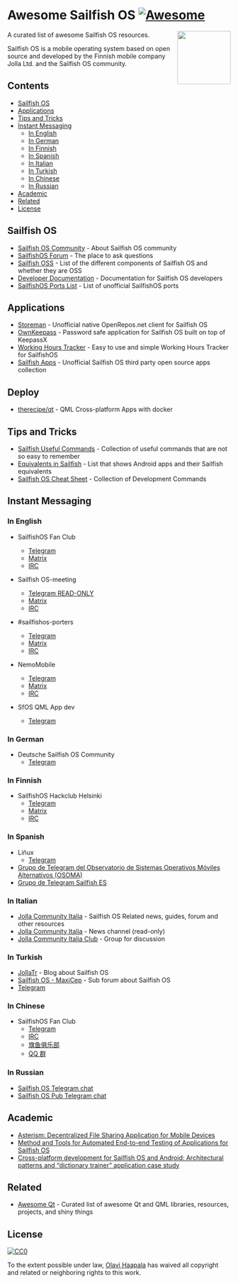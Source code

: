 # Awesome Sailfish OS [![Awesome](https://awesome.re/badge.svg)](https://awesome.re)

[<img src="sfos_fans.jpg" align="right" width="120">](https://sailfishos.org/community/)

A curated list of awesome Sailfish OS resources.

Sailfish OS is a mobile operating system based on open source and developed by the Finnish mobile company Jolla Ltd. and the Sailfish OS community.

## Contents

<!-- START doctoc generated TOC please keep comment here to allow auto update -->

<!-- DON'T EDIT THIS SECTION, INSTEAD RE-RUN doctoc TO UPDATE -->

<!-- DON'T EDIT THIS SECTION, INSTEAD RE-RUN doctoc TO UPDATE -->

* [Sailfish OS](#sailfish-os)
* [Applications](#applications)
* [Tips and Tricks](#tips-and-tricks)
* [Instant Messaging](#instant-messaging)
  * [In English](#in-english)
  * [In German](#in-german)
  * [In Finnish](#in-finnish)
  * [In Spanish](#in-spanish)
  * [In Italian](#in-italian)
  * [In Turkish](#in-turkish)
  * [In Chinese](#in-chinese)
  * [In Russian](#in-russian)
* [Academic](#academic)
* [Related](#related)
* [License](#license)

<!-- END doctoc generated TOC please keep comment here to allow auto update -->

## Sailfish OS

* [Sailfish OS Community](https://sailfishos.org/community/) - About Sailfish OS
  community
* [SailfishOS Forum](https://forum.sailfishos.org) - The place to ask
  questions
* [Sailfish OSS](https://wiki.merproject.org/wiki/SailfishOSS) - List of the
  different components of Sailfish OS and whether they are OSS
* [Developer Documentation](https://sailfishos.org/wiki/SailfishOS) -
  Documentation for Sailfish OS developers
* [SailfishOS Ports List](https://wiki.merproject.org/wiki/Adaptations/libhybris) -
  List of unofficial SailfishOS ports

## Applications

* [Storeman](https://github.com/mentaljam/harbour-storeman) - Unofficial native
  OpenRepos.net client for Sailfish OS
* [OwnKeepass](https://github.com/jobe-m/ownkeepass) - Password safe
  application for Sailfish OS built on top of KeepassX
* [Working Hours Tracker](https://wht.olpe.fi/) - Easy to use and simple
  Working Hours Tracker for SailfishOS
* [Sailfish Apps](https://github.com/sailfishapps) - Unofficial Sailfish OS third party open source apps collection

## Deploy
* [therecipe/qt](https://github.com/therecipe/qt) - QML Cross-platform Apps with docker

## Tips and Tricks

* [Sailfish Useful Commands](https://github.com/olpeh/sailfish-useful-commands) -
  Collection of useful commands that are not so easy to remember
* [Equivalents in Sailfish](https://github.com/maidis/equivalentsinsailfish) - List that shows Android apps and their Sailfish equivalents
* [Sailfish OS Cheat Sheet](https://sailfishos.org/wiki/Sailfish_OS_Cheat_Sheet) - Collection of Development Commands

## Instant Messaging

### In English

* SailfishOS Fan Club
  * [Telegram](https://t.me/joinchat/gkQEMR5cOh1iMTA8)
  * [Matrix](https://riot.im/app/#/room/#jfc:matrix.org)
  * [IRC](https://kiwiirc.com/client/irc.freenode.net:+6697/#jollafanclub)
* Sailfish OS-meeting

  * [Telegram READ-ONLY](https://t.me/joinchat/AAAAAFcbasJX67Fu-aGxxQ)
  * [Matrix](https://riot.im/app/#/room/#freenode_#mer-meeting)
  * [IRC](https://kiwiirc.com/client/irc.freenode.net:+6697/#Mer-meeting)

* #sailfishos-porters
  * [Telegram](https://t.me/sailfishos_porters)
  * [Matrix](https://riot.im/app/#/room/#freenode_#sailfishos-porters:matrix.org)
  * [IRC](https://kiwiirc.com/client/irc.freenode.net:+6697/#sailfishos-porters)
* NemoMobile
  * [Telegram](https://t.me/NemoMobile)
  * [Matrix](https://riot.im/app/#/room/#freenode_#nemomobile:matrix.org)
  * [IRC](https://kiwiirc.com/client/irc.freenode.net:+6697/#NemoMobile)
* SfOS QML App dev
  * [Telegram](https://t.me/joinchat/Az9rWwlOc_JbRyYH7hxG7Q)

### In German

* Deutsche Sailfish OS Community
  * [Telegram](https://t.me/joinchat/CCMYXQnxqdpVWVooiTdWTQ)

### In Finnish

* SailfishOS Hackclub Helsinki
  * [Telegram](https://telegram.me/joinchat/AWx9iQi71psKR-isKktNTQ)
  * [Matrix](https://riot.im/app/#/room/#sailfishos-hackclub-helsinki:disroot.org)
  * [IRC](https://kiwiirc.com/client/irc.freenode.net:+6697/#sailfish-hackclub-hki)

### In Spanish

* Liñux
  * [Telegram](https://t.me/joinchat/AYOjv0Bp2yQI9r2vW29mPQ)
* [Grupo de Telegram del Observatorio de Sistemas Operativos Móviles Alternativos (OSOMA)](https://t.me/osomamx)
* [Grupo de Telegram Sailfish ES](https://t.me/sailfish_es)

### In Italian

* [Jolla Community Italia](https://jollacommunity.it) - Sailfish OS Related news, guides, forum and other resources
* [Jolla Community Italia](https://t.me/jollait) - News channel (read-only)
* [Jolla Community Italia Club](https://t.me/jollaitclub) - Group for discussion

### In Turkish

* [JollaTr](https://jollatr.blogspot.com.tr/) - Blog about Sailfish OS
* [Sailfish OS - MaxiCep](https://www.maxicep.com/forum/kategori/sailfish-os.765/) - Sub forum about Sailfish OS
* [Telegram](https://t.me/sailfishostr)

### In Chinese

* SailfishOS Fan Club
  * [Telegram](https://t.me/jollacn)
  * [IRC](https://kiwiirc.com/client/irc.freenode.net:+6697/#jolla-cn)
  * [旗鱼俱乐部](https://sailfishos.club)
  * [QQ 群](https://jq.qq.com/?_wv=1027&k=5Ci7vyS)

### In Russian

* [Sailfish OS Telegram chat](https://t.me/sailfishos)
* [Sailfish OS Pub Telegram chat](https://t.me/sailfishos_pub)

## Academic
* [Asterism: Decentralized File Sharing Application for Mobile Devices](https://www.researchgate.net/publication/330758943_Asterism_Decentralized_File_Sharing_Application_for_Mobile_Devices)
* [Method and Tools for Automated End-to-end Testing of Applications for Sailfish OS](https://dl.acm.org/citation.cfm?id=3180065)
* [Cross-platform development for Sailfish OS and Android: Architectural patterns and “dictionary trainer” application case study](https://ieeexplore.ieee.org/document/7892194)

## Related

* [Awesome Qt](https://github.com/mikalv/awesome-qt-qml/blob/master/README.md) -
  Curated list of awesome Qt and QML libraries, resources, projects, and shiny
  things

## License

[![CC0](http://mirrors.creativecommons.org/presskit/buttons/88x31/svg/cc-zero.svg)](https://creativecommons.org/publicdomain/zero/1.0/)

To the extent possible under law, [Olavi Haapala](https://github.com/olpeh) has waived all copyright and related or neighboring rights to this work.
